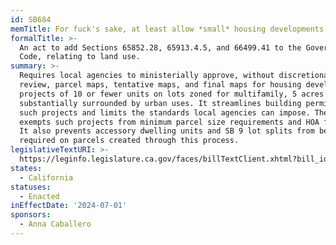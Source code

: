 ```yaml
---
id: SB684
memTitle: For fuck's sake, at least allow *small* housing developments in urban areas.
formalTitle: >-
  An act to add Sections 65852.28, 65913.4.5, and 66499.41 to the Government
  Code, relating to land use.
summary: >-
  Requires local agencies to ministerially approve, without discretionary
  review, parcel maps, tentative maps, and final maps for housing development
  projects of 10 or fewer units on lots zoned for multifamily, 5 acres or less,
  substantially surrounded by urban uses. It streamlines building permits for
  such projects and limits the standards local agencies can impose. The bill
  exempts such projects from minimum parcel size requirements and HOA formation.
  It also prevents accessory dwelling units and SB 9 lot splits from being
  required on parcels created through this process.
legislativeTextURI: >-
  https://leginfo.legislature.ca.gov/faces/billTextClient.xhtml?bill_id=202320240SB684
states:
  - California
statuses:
  - Enacted
inEffectDate: '2024-07-01'
sponsors:
  - Anna Caballero
---
```

